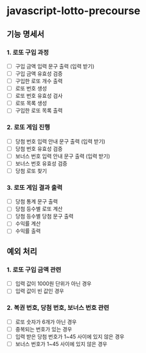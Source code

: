 # javascript-lotto-precourse

## 기능 명세서

### 1. 로또 구입 과정

- [ ] 구입 금액 입력 문구 출력 (입력 받기)
- [ ] 구입 금액 유효성 검증
- [ ] 구입한 로또 개수 출력
- [ ] 로또 번호 생성
- [ ] 로또 번호 유효성 검사
- [ ] 로또 목록 생성
- [ ] 구입한 로또 목록 출력

### 2. 로또 게임 진행

- [ ] 당첨 번호 입력 안내 문구 출력 (입력 받기)
- [ ] 당첨 번호 유효성 검증
- [ ] 보너스 번호 입력 안내 문구 출력 (입력 받기)
- [ ] 보너스 번호 유효성 검증
- [ ] 당첨 로또 찾기

### 3. 로또 게임 결과 출력

- [ ] 당첨 통계 문구 출력
- [ ] 당첨 등수별 로또 계산
- [ ] 당첨 등수별 당첨 문구 출력
- [ ] 수익률 계산
- [ ] 수익률 출력

## 예외 처리

### 1. 로또 구입 금액 관련

- [ ] 입력 값이 1000원 단위가 아닌 경우
- [ ] 입력 값이 빈 값인 경우

### 2. 복권 번호, 당첨 번호, 보너스 번호 관련

- [ ] 로또 숫자가 6개가 아닌 경우
- [ ] 중복되는 번호가 있는 경우
- [ ] 입력 받은 당첨 번호가 1~45 사이에 있지 않은 경우
- [ ] 보너스 번호가 1~45 사이에 있지 않은 경우
